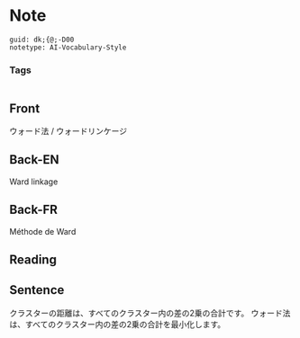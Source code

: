 # Note
```
guid: dk;{@;-D00
notetype: AI-Vocabulary-Style
```

### Tags
```
```

## Front
ウォード法 / ウォードリンケージ

## Back-EN
Ward linkage

## Back-FR
Méthode de Ward

## Reading


## Sentence
クラスターの距離は、すべてのクラスター内の差の2乗の合計です。 ウォード法は、すべてのクラスター内の差の2乗の合計を最小化します。
